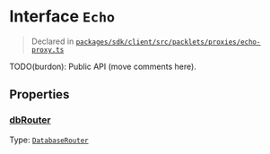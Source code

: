 # Interface `Echo`
> Declared in [`packages/sdk/client/src/packlets/proxies/echo-proxy.ts`]()

TODO(burdon): Public API (move comments here).

## Properties
### [dbRouter](https://github.com/dxos/dxos/blob/main/packages/sdk/client/src/packlets/proxies/echo-proxy.ts#L40)
Type: <code>[DatabaseRouter](/api/@dxos/client/classes/DatabaseRouter)</code>
